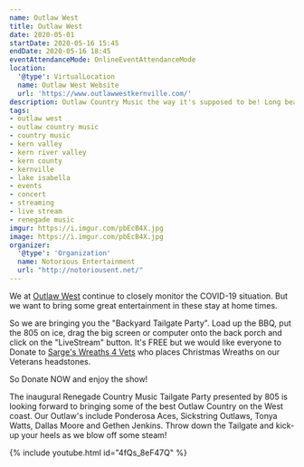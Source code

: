```yaml
---
name: Outlaw West
title: Outlaw West
date: 2020-05-01
startDate: 2020-05-16 15:45
endDate: 2020-05-16 18:45
eventAttendanceMode: OnlineEventAttendanceMode
location:
  '@type': VirtualLocation
  name: Outlaw West Website
  url: 'https://www.outlawwestkernville.com/'
description: Outlaw Country Music the way it's supposed to be! Long bearded, red neck, boot kickin', beer drinking, hotties n pickup trucks.
tags:
- outlaw west
- outlaw country music
- country music
- kern valley
- kern river valley
- kern county
- kernville
- lake isabella
- events
- concert
- streaming
- live stream
- renegade music
imgur: https://i.imgur.com/pbEcB4X.jpg
image: https://i.imgur.com/pbEcB4X.jpg
organizer:
  '@type': 'Organization'
  name: Notorious Entertainment
  url: "http://notoriousent.net/"
---
```

We at [Outlaw West](https://www.outlawwestkernville.com/) continue to closely
monitor the COVID-19 situation. But we want to bring some great entertainment in
these stay at home times.

So we are bringing you the "Backyard Tailgate Party". Load up the BBQ, put the
805 on ice, drag the big screen or computer onto the back porch and click on the
"LiveStream" button. It's FREE but we would like everyone to Donate to
[Sarge's Wreaths 4 Vets](https://www.wreathsacrossamerica.org/pages/142961/Overview/)
who places Christmas Wreaths on our Veterans headstones.

So Donate NOW and enjoy the show!

The inaugural Renegade Country Music Tailgate Party presented by 805 is looking
forward to bringing some of the best Outlaw Country on the West coast. Our Outlaw's
include Ponderosa Aces, Sickstring Outlaws, Tonya Watts, Dallas Moore and
Gethen Jenkins. Throw down the Tailgate and kick-up your heels as we blow off some steam!

{% include youtube.html id="4fQs_8eF47Q" %}
